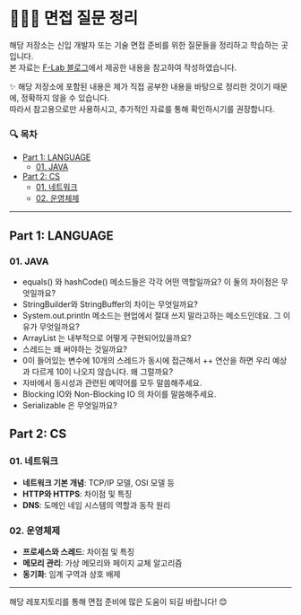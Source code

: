 # 🧑🏼‍🌾 면접 질문 정리

해당 저장소는 신입 개발자 또는 기술 면접 준비를 위한 질문들을 정리하고 학습하는 곳입니다.  
본 자료는 [F-Lab 블로그](https://f-lab.kr/blog/java-backend-interview-1)에서 제공한 내용을 참고하여 작성하였습니다.

✨ 해당 저장소에 포함된 내용은 제가 직접 공부한 내용을 바탕으로 정리한 것이기 때문에, 정확하지 않을 수 있습니다.  
따라서 참고용으로만 사용하시고, 추가적인 자료를 통해 확인하시기를 권장합니다.

### 🔍 목차
- [Part 1: LANGUAGE](#part-1-language)
    - [01. JAVA](#01-java)
- [Part 2: CS](#part-2-cs)
    - [01. 네트워크](#01-네트워크)
    - [02. 운영체제](#02-운영체제)

---

## Part 1: LANGUAGE
### 01. JAVA
- equals() 와 hashCode() 메소드들은 각각 어떤 역할일까요? 이 둘의 차이점은 무엇일까요?
- StringBuilder와 StringBuffer의 차이는 무엇일까요?
- System.out.println 메소드는 현업에서 절대 쓰지 말라고하는 메소드인데요. 그 이유가 무엇일까요?
- ArrayList 는 내부적으로 어떻게 구현되어있을까요?
- 스레드는 왜 써야하는 것일까요?
- 0이 들어있는 변수에 10개의 스레드가 동시에 접근해서 ++ 연산을 하면 우리 예상과 다르게 10이 나오지 않습니다. 왜 그럴까요?
- 자바에서 동시성과 관련된 예약어를 모두 말씀해주세요.
- Blocking IO와 Non-Blocking IO 의 차이를 말씀해주세요.
- Serializable 은 무엇일까요?

## Part 2: CS
### 01. 네트워크
- **네트워크 기본 개념**: TCP/IP 모델, OSI 모델 등
- **HTTP와 HTTPS**: 차이점 및 특징
- **DNS**: 도메인 네임 시스템의 역할과 동작 원리

### 02. 운영체제
- **프로세스와 스레드**: 차이점 및 특징
- **메모리 관리**: 가상 메모리와 페이지 교체 알고리즘
- **동기화**: 임계 구역과 상호 배제

---

해당 레포지토리를 통해 면접 준비에 많은 도움이 되길 바랍니다! 😊
